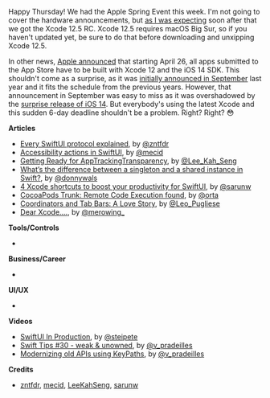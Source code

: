 Happy Thursday! We had the Apple Spring Event this week. I'm not going to cover the hardware announcements, but [as I was expecting](https://twitter.com/marius_const/status/1379367908141326341) soon after that we got the Xcode 12.5 RC. Xcode 12.5 requires macOS Big Sur, so if you haven't updated yet, be sure to do that before downloading and unxipping Xcode 12.5. 

In other news, [Apple announced](https://developer.apple.com/news/?id=ib31uj1j) that starting April 26, all apps submitted to the App Store have to be built with Xcode 12 and the iOS 14 SDK. This shouldn't come as a surprise, as it was [initially announced in September](https://developer.apple.com/news/?id=itpt8dkc) last year and it fits the schedule from the previous years. However, that announcement in September was easy to miss as it was overshadowed by the [surprise release of iOS 14](https://ios-goodies.com/post/629536923835318272/week-352). But everybody's using the latest Xcode and this sudden 6-day deadline shouldn't be a problem. Right? Right? 😳

 
**Articles**

* [Every SwiftUI protocol explained](https://www.fivestars.blog/articles/swiftui-protocols/), by [@zntfdr](https://twitter.com/zntfdr)
* [Accessibility actions in SwiftUI](https://swiftwithmajid.com/2021/04/15/accessibility-actions-in-swiftui/), by [@mecid](https://twitter.com/mecid)
* [Getting Ready for AppTrackingTransparency](https://swiftsenpai.com/development/get-ready-apptrackingtransparency/), by [@Lee_Kah_Seng](https://twitter.com/Lee_Kah_Seng)
* [What’s the difference between a singleton and a shared instance in Swift?](https://www.donnywals.com/whats-the-difference-between-a-singleton-and-a-shared-instance-in-swift/), by [@donnywals](https://twitter.com/donnywals)
* [4 Xcode shortcuts to boost your productivity for SwiftUI](https://sarunw.com/posts/xcode-shortcuts-for-swiftui/), by [@sarunw](https://twitter.com/sarunw)
* [CocoaPods Trunk: Remote Code Execution found](https://blog.cocoapods.org/CocoaPods-Trunk-RCE/), by [@orta](https://twitter.com/orta)
* [Coordinators and Tab Bars: A Love Story](https://holyswift.app/coordinators-and-tab-bars-a-love-story), by [@Leo_Pugliese](https://twitter.com/Leo_Pugliese)
* [Dear Xcode....](https://merowing.info/2021/04/dear-xcode..../), by [@merowing_](https://twitter.com/merowing_)

**Tools/Controls**

* 

**Business/Career**

* 

**UI/UX**

* 

**Videos**

* [SwiftUI In Production](https://vimeo.com/536908653), by [@steipete](https://twitter.com/steipete)
* [Swift Tips #30 - weak & unowned](https://www.youtube.com/watch?v=L2y7HejLtyY), by [@v_pradeilles](https://twitter.com/v_pradeilles)
* [Modernizing old APIs using KeyPaths](https://www.youtube.com/watch?v=LrDsUW6805E), by [@v_pradeilles](https://twitter.com/v_pradeilles)

**Credits**

* [zntfdr](https://github.com/zntfdr), [mecid](https://github.com/mecid), [LeeKahSeng](https://github.com/LeeKahSeng), [sarunw](https://github.com/sarunw)
